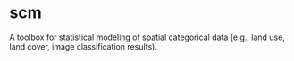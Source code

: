 # scm
A toolbox for statistical modeling of spatial categorical data (e.g., land use, land cover, image classification results).
